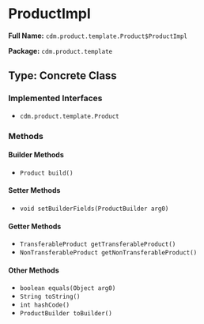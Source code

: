 # ProductImpl

**Full Name:** `cdm.product.template.Product$ProductImpl`

**Package:** `cdm.product.template`

## Type: Concrete Class

### Implemented Interfaces

- `cdm.product.template.Product`

### Methods

#### Builder Methods

- `Product build()`

#### Setter Methods

- `void setBuilderFields(ProductBuilder arg0)`

#### Getter Methods

- `TransferableProduct getTransferableProduct()`
- `NonTransferableProduct getNonTransferableProduct()`

#### Other Methods

- `boolean equals(Object arg0)`
- `String toString()`
- `int hashCode()`
- `ProductBuilder toBuilder()`

